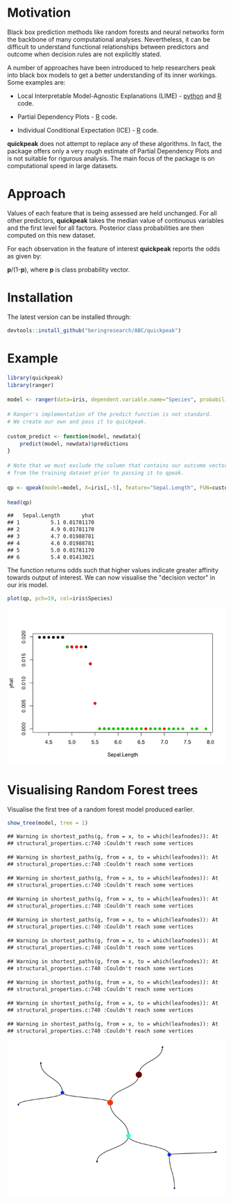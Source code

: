 Motivation
==========

Black box prediction methods like random forests and neural networks form the backbone of many computational analyses. Nevertheless, it can be difficult to understand functional relationships between predictors and outcome when decision rules are not explicitly stated.

A number of approaches have been introduced to help researchers peak into black box models to get a better understanding of its inner workings. Some examples are:

-   Local Interpretable Model-Agnostic Explanations (LIME) - [python](https://github.com/marcotcr/lime) and [R](https://github.com/thomasp85/lime) code.

-   Partial Dependency Plots - [R](https://github.com/bgreenwell/pdp) code.

-   Individual Conditional Expectation (ICE) - [R](https://github.com/kapelner/ICEbox) code.

**quickpeak** does not attempt to replace any of these algorithms. In fact, the package offers only a very rough estimate of Partial Dependency Plots and is not suitable for rigurous analysis. The main focus of the package is on computational speed in large datasets.

Approach
========

Values of each feature that is being assessed are held unchanged. For all other predictors, **quickpeak** takes the median value of continuous variables and the first level for all factors. Posterior class probabilities are then computed on this new dataset.

For each observation in the feature of interest **quickpeak** reports the odds as given by:

**p**/(1-**p**), where **p** is class probability vector.

Installation
============

The latest version can be installed through:

``` r
devtools::install_github("beringresearch/ABC/quickpeak")
```

Example
=======

``` r
library(quickpeak)
library(ranger)

model <- ranger(data=iris, dependent.variable.name="Species", probability=TRUE)

# Ranger's implementation of the predict function is not standard.
# We create our own and pass it to quickpeak.

custom_predict <- function(model, newdata){
    predict(model, newdata)$predictions
}

# Note that we must exclude the column that contains our outcome vector
# from the training dataset prior to passing it to qpeak.

qp <- qpeak(model=model, X=iris[,-5], feature="Sepal.Length", FUN=custom_predict)

head(qp)
```

    ##   Sepal.Length       yhat
    ## 1          5.1 0.01781170
    ## 2          4.9 0.01781170
    ## 3          4.7 0.01988781
    ## 4          4.6 0.01988781
    ## 5          5.0 0.01781170
    ## 6          5.4 0.01413021

The function returns odds such that higher values indicate greater affinity towards output of interest. We can now visualise the "decision vector" in our iris model.

``` r
plot(qp, pch=19, col=iris$Species)
```

![](README_files/figure-markdown_github/unnamed-chunk-3-1.png)

Visualising Random Forest trees
===============================

Visualise the first tree of a random forest model produced earlier.

``` r
show_tree(model, tree = 1)
```

    ## Warning in shortest_paths(g, from = x, to = which(leafnodes)): At
    ## structural_properties.c:740 :Couldn't reach some vertices

    ## Warning in shortest_paths(g, from = x, to = which(leafnodes)): At
    ## structural_properties.c:740 :Couldn't reach some vertices

    ## Warning in shortest_paths(g, from = x, to = which(leafnodes)): At
    ## structural_properties.c:740 :Couldn't reach some vertices

    ## Warning in shortest_paths(g, from = x, to = which(leafnodes)): At
    ## structural_properties.c:740 :Couldn't reach some vertices

    ## Warning in shortest_paths(g, from = x, to = which(leafnodes)): At
    ## structural_properties.c:740 :Couldn't reach some vertices

    ## Warning in shortest_paths(g, from = x, to = which(leafnodes)): At
    ## structural_properties.c:740 :Couldn't reach some vertices

    ## Warning in shortest_paths(g, from = x, to = which(leafnodes)): At
    ## structural_properties.c:740 :Couldn't reach some vertices

    ## Warning in shortest_paths(g, from = x, to = which(leafnodes)): At
    ## structural_properties.c:740 :Couldn't reach some vertices

    ## Warning in shortest_paths(g, from = x, to = which(leafnodes)): At
    ## structural_properties.c:740 :Couldn't reach some vertices

    ## Warning in shortest_paths(g, from = x, to = which(leafnodes)): At
    ## structural_properties.c:740 :Couldn't reach some vertices

![](README_files/figure-markdown_github/unnamed-chunk-4-1.png)

